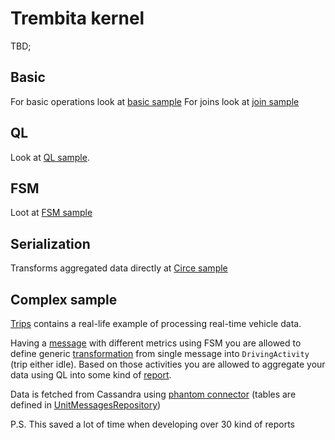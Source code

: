 # Trembita kernel

TBD;

## Basic
For basic operations look at [basic sample](../examples/src/main/scala/com/github/trembita/examples/kernel/Basic.scala)
For joins look at [join sample](../examples/src/main/scala/com/github/trembita/examples/kernel/JoinsSample.scala)

## QL
Look at [QL sample](../examples/src/main/scala/com/github/trembita/examples/kernel/QLSample.scala).

## FSM
Loot at [FSM sample](../examples/src/main/scala/com/github/trembita/examples/kernel/FSMSample.scala)

## Serialization
Transforms aggregated data directly at [Circe sample](../examples/src/main/scala/com/github/trembita/examples/trembitacirce/Main.scala)

## Complex sample
[Trips](../examples/src/main/scala/com/github/trembita/examples/trips) contains a real-life example of processing real-time vehicle data.

Having a [message](../examples/src/main/scala/com/github/trembita/examples/trips/model.scala) with different metrics
using FSM you are allowed to define generic [transformation](../examples/src/main/scala/com/github/trembita/examples/trips/Common.scala) from single message into `DrivingActivity` (trip either idle).
Based on those activities you are allowed to aggregate your data using QL into some kind of [report](../examples/src/main/scala/com/github/trembita/examples/trips/SampleReport.scala).

Data is fetched from Cassandra using [phantom connector](../cassandra_connector_phantom) (tables are defined in [UnitMessagesRepository](../examples/src/main/scala/com/github/trembita/examples/trips/UnitMessagesRepository.scala))

P.S. This saved a lot of time when developing over 30 kind of reports
